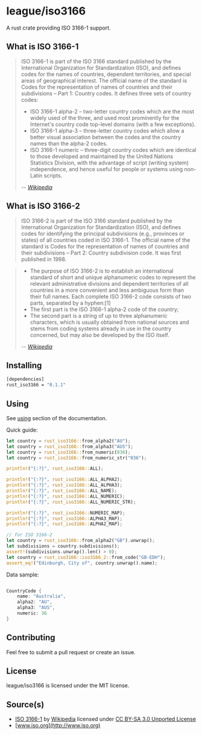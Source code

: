 # league/iso3166

A rust crate providing ISO 3166-1 support.

## What is ISO 3166-1

> ISO 3166-1 is part of the ISO 3166 standard published by the International Organization for Standardization (ISO), and defines codes for the names of countries, dependent territories, and special areas of geographical interest. The official name of the standard is Codes for the representation of names of countries and their subdivisions – Part 1: Country codes. It defines three sets of country codes:
> * ISO 3166-1 alpha-2 – two-letter country codes which are the most widely used of the three, and used most prominently for the Internet's country code top-level domains (with a few exceptions).
> * ISO 3166-1 alpha-3 – three-letter country codes which allow a better visual association between the codes and the country names than the alpha-2 codes.
> * ISO 3166-1 numeric – three-digit country codes which are identical to those developed and maintained by the United Nations Statistics Division, with the advantage of script (writing system) independence, and hence useful for people or systems using non-Latin scripts.
>
> *-- [Wikipedia](http://en.wikipedia.org/wiki/ISO_3166-1)*

## What is ISO 3166-2

> ISO 3166-2 is part of the ISO 3166 standard published by the International Organization for Standardization (ISO), and defines codes for identifying the principal subdivisions (e.g., provinces or states) of all countries coded in ISO 3166-1. The official name of the standard is Codes for the representation of names of countries and their subdivisions – Part 2: Country subdivision code. It was first published in 1998.

> * The purpose of ISO 3166-2 is to establish an international standard of short and unique alphanumeric codes to represent the relevant administrative divisions and dependent territories of all countries in a more convenient and less ambiguous form than their full names. Each complete ISO 3166-2 code consists of two parts, separated by a hyphen:[1]
> * The first part is the ISO 3166-1 alpha-2 code of the country;
> * The second part is a string of up to three alphanumeric characters, which is usually obtained from national sources and stems from coding systems already in use in the country concerned, but may also be developed by the ISO itself.
>
> *-- [Wikipedia](http://en.wikipedia.org/wiki/ISO_3166-2)*

## Installing

``` sh
[dependencies]
rust_iso3166 = "0.1.1"
```

## Using

See [using](https://iso3166.thephpleague.com/using) section of the documentation.

Quick guide:

``` rust
let country = rust_iso3166::from_alpha2("AU");
let country = rust_iso3166::from_alpha3("AUS");
let country = rust_iso3166::from_numeric(036);
let country = rust_iso3166::from_numeric_str("036");

println!("{:?}", rust_iso3166::ALL);

println!("{:?}", rust_iso3166::ALL_ALPHA2);   
println!("{:?}", rust_iso3166::ALL_ALPHA3);   
println!("{:?}", rust_iso3166::ALL_NAME);   
println!("{:?}", rust_iso3166::ALL_NUMERIC);   
println!("{:?}", rust_iso3166::ALL_NUMERIC_STR);   

println!("{:?}", rust_iso3166::NUMERIC_MAP);  
println!("{:?}", rust_iso3166::ALPHA3_MAP);  
println!("{:?}", rust_iso3166::ALPHA2_MAP);  

// for ISO 3166-2
let country = rust_iso3166::from_alpha2("GB").unwrap();
let subdivisions = country.subdivisions();
assert!(subdivisions.unwrap().len() > 0);
let country = rust_iso3166::iso3166_2::from_code("GB-EDH");
assert_eq!("Edinburgh, City of", country.unwrap().name); 


```

Data sample:

``` rust

CountryCode { 
    name: "Australia",
    alpha2: "AU", 
    alpha3: "AUS", 
    numeric: 36 
}
```

## Contributing

Feel free to submit a pull request or create an issue.

## License

league/iso3166 is licensed under the MIT license.

## Source(s)

* [ISO 3166-1](http://en.wikipedia.org/wiki/ISO_3166-1) by [Wikipedia](http://www.wikipedia.org) licensed under [CC BY-SA 3.0 Unported License](http://en.wikipedia.org/wiki/Wikipedia:Text_of_Creative_Commons_Attribution-ShareAlike_3.0_Unported_License)
* [www.iso.org](http://www.iso.org)